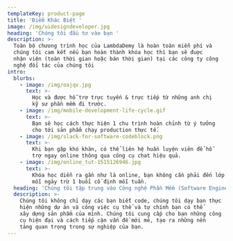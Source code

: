 ```yaml
---
templateKey: product-page
title: 'Điểm Khác Biệt '
image: /img/uidesigndeveloper.jpg
heading: 'Chúng tôi đầu tư vào bạn '
description: >-
  Toàn bộ chưong trình học của LambdaDemy là hoàn toàn miễn phí và
  chúng tôi cam kết nếu bạn hoàn thành khóa học thì bạn sẽ đuợc
  nhận viện (toàn thời gian hoặc bán thời gian) tại các công ty công
  nghệ đối tác của chúng tôi 
intro:
  blurbs:
    - image: /img/oajqv.jpg
      text: >-
        Học và được hỗ trợ trực tuyến & trực tiếp từ những anh chị
        kỹ sư phần mềm đi trước. 
    - image: /img/mobile-development-life-cycle.gif
      text: >-
        Bạn sẽ học cách thực hiện 1 chu trình hoàn chỉnh từ ý tưởng
        cho tới sản phẩm chạy production thực tế. 
    - image: /img/slack-for-software-codeblock.png
      text: >-
        Khi bạn gặp khó khăn, có thể liên hệ huấn luyện viên để hỗ
        trợ ngay online thông qua công cụ chat hiệu quả. 
    - image: /img/online_tut-1515126946.jpg
      text: >-
        Khóa học diễn ra gần như là online, bạn không cần phải đến lớp
        mỗi ngày trừ 1 buổi cố định mỗi tuần. 
  heading: 'Chúng tôi tập trung vào Công nghệ Phần Mềm (Software Engineering) '
  description: >-
    Chúng tôi không chỉ dạy các bạn biết code, chúng tôi dạy bạn thực
    hiện những dự án và công việc cụ thể và tự chính bạn có thể
    xây dựng sản phẩm của mình. Chúng tôi cung cấp cho bạn những công
    cụ hiện đại và cách tiếp cận vấn đề mới mẻ, tạo ra những nền
    tảng quan trọng trong sự nghiệp của bạn.
---
```


